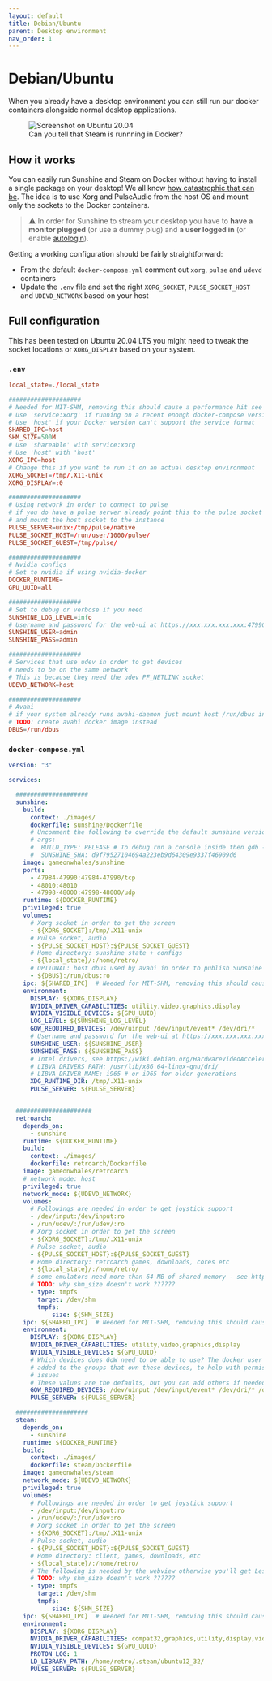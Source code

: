 ```yaml
---
layout: default
title: Debian/Ubuntu
parent: Desktop environment
nav_order: 1
---
```


# Debian/Ubuntu

When you already have a desktop environment you can still run our docker containers alongside normal desktop applications.

<figure class="image">
  <img src="{{ '/assets/img/GOW-ubnt-de.png' | relative_url}}" alt="Screenshot on Ubuntu 20.04">
  <figcaption class="text-center">Can you tell that Steam is runnning in Docker?</figcaption>
</figure>


## How it works

You can easily run Sunshine and Steam on Docker without having to install a single package on your desktop! We all know [how catastrophic that can be](https://youtu.be/0506yDSgU7M?t=619).
The idea is to use Xorg and PulseAudio from the host OS and mount only the sockets to the Docker containers.  


> ⚠️ In order for Sunshine to stream your desktop you have to **have a monitor plugged** (or use a dummy plug) and **a user logged in** (or enable [autologin](https://help.ubuntu.com/community/AutoLogin)). 

Getting a working configuration should be fairly straightforward:
 - From the default `docker-compose.yml` comment out `xorg`, `pulse` and `udevd` containers
 - Update the `.env` file and set the right `XORG_SOCKET`, `PULSE_SOCKET_HOST` and `UDEVD_NETWORK` based on your host

## Full configuration

This has been tested on Ubuntu 20.04 LTS you might need to tweak the socket locations or `XORG_DISPLAY` based on your system.


### `.env`

```conf
local_state=./local_state

####################
# Needed for MIT-SHM, removing this should cause a performance hit see https://github.com/jessfraz/dockerfiles/issues/359
# Use 'service:xorg' if running on a recent enough docker-compose version
# Use 'host' if your Docker version can't support the service format
SHARED_IPC=host
SHM_SIZE=500M
# Use 'shareable' with service:xorg
# Use 'host' with 'host'
XORG_IPC=host
# Change this if you want to run it on an actual desktop environment
XORG_SOCKET=/tmp/.X11-unix
XORG_DISPLAY=:0

####################
# Using network in order to connect to pulse
# if you do have a pulse server already point this to the pulse socket like unix:/tmp/pulse-sock
# and mount the host socket to the instance
PULSE_SERVER=unix:/tmp/pulse/native
PULSE_SOCKET_HOST=/run/user/1000/pulse/
PULSE_SOCKET_GUEST=/tmp/pulse/

####################
# Nvidia configs
# Set to nvidia if using nvidia-docker
DOCKER_RUNTIME=
GPU_UUID=all

####################
# Set to debug or verbose if you need
SUNSHINE_LOG_LEVEL=info
# Username and password for the web-ui at https://xxx.xxx.xxx.xxx:47990
SUNSHINE_USER=admin
SUNSHINE_PASS=admin

####################
# Services that use udev in order to get devices
# needs to be on the same network
# This is because they need the udev PF_NETLINK socket
UDEVD_NETWORK=host

####################
# Avahi
# if your system already runs avahi-daemon just mount host /run/dbus into Sunshine
# TODO: create avahi docker image instead
DBUS=/run/dbus
```

### `docker-compose.yml`

```yaml
version: "3"

services:

  ####################
  sunshine:
    build: 
      context: ./images/
      dockerfile: sunshine/Dockerfile
      # Uncomment the following to override the default sunshine version
      # args:
      #  BUILD_TYPE: RELEASE # To debug run a console inside then gdb -args sunshine > r > on exception: bt
      #  SUNSHINE_SHA: d9f79527104694a223eb9d64309e9337f46909d6
    image: gameonwhales/sunshine
    ports: 
      - 47984-47990:47984-47990/tcp
      - 48010:48010
      - 47998-48000:47998-48000/udp
    runtime: ${DOCKER_RUNTIME}
    privileged: true
    volumes:
      # Xorg socket in order to get the screen
      - ${XORG_SOCKET}:/tmp/.X11-unix
      # Pulse socket, audio
      - ${PULSE_SOCKET_HOST}:${PULSE_SOCKET_GUEST}
      # Home directory: sunshine state + configs
      - ${local_state}/:/home/retro/
      # OPTIONAL: host dbus used by avahi in order to publish Sunshine for auto network discovery
      - ${DBUS}:/run/dbus:ro 
    ipc: ${SHARED_IPC}  # Needed for MIT-SHM, removing this should cause a performance hit see https://github.com/jessfraz/dockerfiles/issues/359
    environment:
      DISPLAY: ${XORG_DISPLAY}
      NVIDIA_DRIVER_CAPABILITIES: utility,video,graphics,display
      NVIDIA_VISIBLE_DEVICES: ${GPU_UUID}
      LOG_LEVEL: ${SUNSHINE_LOG_LEVEL}
      GOW_REQUIRED_DEVICES: /dev/uinput /dev/input/event* /dev/dri/*
      # Username and password for the web-ui at https://xxx.xxx.xxx.xxx:47990
      SUNSHINE_USER: ${SUNSHINE_USER}
      SUNSHINE_PASS: ${SUNSHINE_PASS}
      # Intel drivers, see https://wiki.debian.org/HardwareVideoAcceleration#Installation
      # LIBVA_DRIVERS_PATH: /usr/lib/x86_64-linux-gnu/dri/
      # LIBVA_DRIVER_NAME: i965 # or i965 for older generations
      XDG_RUNTIME_DIR: /tmp/.X11-unix
      PULSE_SERVER: ${PULSE_SERVER}


  #####################
  retroarch:
    depends_on:
      - sunshine
    runtime: ${DOCKER_RUNTIME}
    build:
      context: ./images/
      dockerfile: retroarch/Dockerfile
    image: gameonwhales/retroarch
    # network_mode: host
    privileged: true
    network_mode: ${UDEVD_NETWORK}
    volumes:
      # Followings are needed in order to get joystick support
      - /dev/input:/dev/input:ro
      - /run/udev/:/run/udev/:ro
      # Xorg socket in order to get the screen
      - ${XORG_SOCKET}:/tmp/.X11-unix
      # Pulse socket, audio
      - ${PULSE_SOCKET_HOST}:${PULSE_SOCKET_GUEST}
      # Home directory: retroarch games, downloads, cores etc
      - ${local_state}/:/home/retro/
      # some emulators need more than 64 MB of shared memory - see https://github.com/libretro/dolphin/issues/222
      # TODO: why shm_size doesn't work ??????
      - type: tmpfs
        target: /dev/shm
        tmpfs:
            size: ${SHM_SIZE}
    ipc: ${SHARED_IPC}  # Needed for MIT-SHM, removing this should cause a performance hit see https://github.com/jessfraz/dockerfiles/issues/359
    environment:
      DISPLAY: ${XORG_DISPLAY}
      NVIDIA_DRIVER_CAPABILITIES: utility,video,graphics,display
      NVIDIA_VISIBLE_DEVICES: ${GPU_UUID}
      # Which devices does GoW need to be able to use? The docker user will be
      # added to the groups that own these devices, to help with permissions
      # issues
      # These values are the defaults, but you can add others if needed
      GOW_REQUIRED_DEVICES: /dev/uinput /dev/input/event* /dev/dri/* /dev/snd/*
      PULSE_SERVER: ${PULSE_SERVER}

  ####################
  steam:
    depends_on:
      - sunshine
    runtime: ${DOCKER_RUNTIME}
    build:
      context: ./images/
      dockerfile: steam/Dockerfile
    image: gameonwhales/steam
    network_mode: ${UDEVD_NETWORK}
    privileged: true
    volumes:
      # Followings are needed in order to get joystick support
      - /dev/input:/dev/input:ro
      - /run/udev/:/run/udev:ro
      # Xorg socket in order to get the screen
      - ${XORG_SOCKET}:/tmp/.X11-unix
      # Pulse socket, audio
      - ${PULSE_SOCKET_HOST}:${PULSE_SOCKET_GUEST}
      # Home directory: client, games, downloads, etc
      - ${local_state}/:/home/retro/
      # The following is needed by the webview otherwise you'll get Less than 64MB of free space in temporary directory (https://github.com/microsoft/vscode/issues/111729#issuecomment-737399692)
      # TODO: why shm_size doesn't work ??????
      - type: tmpfs
        target: /dev/shm
        tmpfs:
            size: ${SHM_SIZE}
    ipc: ${SHARED_IPC}  # Needed for MIT-SHM, removing this should cause a performance hit see https://github.com/jessfraz/dockerfiles/issues/359
    environment:
      DISPLAY: ${XORG_DISPLAY}
      NVIDIA_DRIVER_CAPABILITIES: compat32,graphics,utility,display,video
      NVIDIA_VISIBLE_DEVICES: ${GPU_UUID}
      PROTON_LOG: 1
      LD_LIBRARY_PATH: /home/retro/.steam/ubuntu12_32/
      PULSE_SERVER: ${PULSE_SERVER}

```

